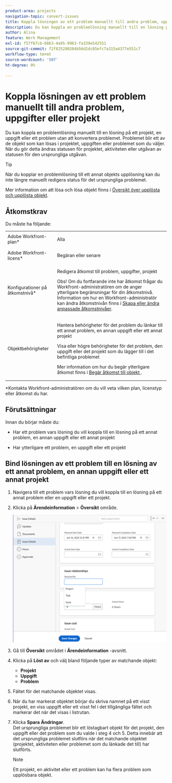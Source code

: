 ```yaml
---
product-area: projects
navigation-topic: convert-issues
title: Koppla lösningen av ett problem manuellt till andra problem, uppgifter eller projekt
description: Du kan koppla en problemlösning manuellt till en lösning på ett projekt, en uppgift eller ett problem utan att konvertera problemet. Problemet blir ett av de objekt som kan lösas i projektet, uppgiften eller problemet som du väljer. När du gör detta ändras statusen för projektet, aktiviteten eller utgåvan av statusen för den ursprungliga utgåvan.
author: Alina
feature: Work Management
exl-id: f57f67cb-60b3-4a95-9963-fa339e542551
source-git-commit: f2f825280204b56d2dc85efc7a315a4377e551c7
workflow-type: tm+mt
source-wordcount: '507'
ht-degree: 0%

---
```


# Koppla lösningen av ett problem manuellt till andra problem, uppgifter eller projekt

Du kan koppla en problemlösning manuellt till en lösning på ett projekt, en uppgift eller ett problem utan att konvertera problemet. Problemet blir ett av de objekt som kan lösas i projektet, uppgiften eller problemet som du väljer. När du gör detta ändras statusen för projektet, aktiviteten eller utgåvan av statusen för den ursprungliga utgåvan.

>[!TIP]
>
>När du kopplar en problemlösning till ett annat objekts upplösning kan du inte längre manuellt redigera status för det ursprungliga problemet.

Mer information om att lösa och lösa objekt finns i [Översikt över upplösta och upplösta objekt](../../../manage-work/issues/convert-issues/resolving-and-resolvable-objects.md).

## Åtkomstkrav

Du måste ha följande:

<table style="table-layout:auto"> 
 <col> 
 <col> 
 <tbody> 
  <tr> 
   <td role="rowheader">Adobe Workfront-plan*</td> 
   <td> <p>Alla </p> </td> 
  </tr> 
  <tr> 
   <td role="rowheader">Adobe Workfront-licens*</td> 
   <td> <p>Begäran eller senare</p> </td> 
  </tr> 
  <tr> 
   <td role="rowheader">Konfigurationer på åtkomstnivå*</td> 
   <td> <p>Redigera åtkomst till problem, uppgifter, projekt</p> <p>Obs! Om du fortfarande inte har åtkomst frågar du Workfront-administratören om de anger ytterligare begränsningar för din åtkomstnivå. Information om hur en Workfront-administratör kan ändra åtkomstnivån finns i <a href="../../../administration-and-setup/add-users/configure-and-grant-access/create-modify-access-levels.md" class="MCXref xref">Skapa eller ändra anpassade åtkomstnivåer</a>.</p> </td> 
  </tr> 
  <tr> 
   <td role="rowheader">Objektbehörigheter</td> 
   <td> <p>Hantera behörigheter för det problem du länkar till ett annat problem, en annan uppgift eller ett annat projekt</p> <p>Visa eller högre behörigheter för det problem, den uppgift eller det projekt som du lägger till i det befintliga problemet</p> <p>Mer information om hur du begär ytterligare åtkomst finns i <a href="../../../workfront-basics/grant-and-request-access-to-objects/request-access.md" class="MCXref xref">Begär åtkomst till objekt </a>.</p> </td> 
  </tr> 
 </tbody> 
</table>

&#42;Kontakta Workfront-administratören om du vill veta vilken plan, licenstyp eller åtkomst du har.

## Förutsättningar

Innan du börjar måste du:

* Har ett problem vars lösning du vill koppla till en lösning på ett annat problem, en annan uppgift eller ett annat projekt

* Har ytterligare ett problem, en uppgift eller ett projekt

## Bind lösningen av ett problem till en lösning av ett annat problem, en annan uppgift eller ett annat projekt

1. Navigera till ett problem vars lösning du vill koppla till en lösning på ett annat problem eller en uppgift eller ett projekt.
1. Klicka på **Ärendeinformation** > **Översikt** område.

   ![](assets/qs-issue-details-icon-expanded-with-overview-section-350x462.png)

1. Gå till **Översikt** området i **Ärendeinformation** -avsnitt.
1. Klicka på **Löst av** och välj bland följande typer av matchande objekt:  

   * **Projekt**
   * **Uppgift**
   * **Problem**

1. Fältet för det matchande objektet visas.
1. När du har markerat objektet börjar du skriva namnet på ett visst projekt, en viss uppgift eller ett visst fel i det tillgängliga fältet och markerar det när det visas i listrutan.
1. Klicka **Spara** **Ändringar**.\
   Det ursprungliga problemet blir ett löstagbart objekt för det projekt, den uppgift eller det problem som du valde i steg 4 och 5. Detta innebär att det ursprungliga problemet slutförs när det matchande objektet (projektet, aktiviteten eller problemet som du länkade det till) har slutförts.

   >[!NOTE]
   >
   >Ett projekt, en aktivitet eller ett problem kan ha flera problem som upplösbara objekt.

 
